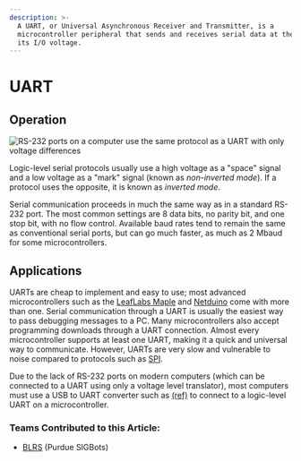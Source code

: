 ```yaml
---
description: >-
  A UART, or Universal Asynchronous Receiver and Transmitter, is a
  microcontroller peripheral that sends and receives serial data at the level of
  its I/O voltage.
---
```


# UART

## Operation

![ RS-232 ports on a computer use the same protocol as a UART with only voltage differences](https://phabricator.purduesigbots.com/file/data/luq7cf5gw4qtsazvpmnj/PHID-FILE-a74hi2uen6tvtl6piwrx/uart\_serial\_port.jpg)

Logic-level serial protocols usually use a high voltage as a "space" signal and a low voltage as a "mark" signal (known as _non-inverted mode_). If a protocol uses the opposite, it is known as _inverted mode_.

Serial communication proceeds in much the same way as in a standard RS-232 port. The most common settings are 8 data bits, no parity bit, and one stop bit, with no flow control. Available baud rates tend to remain the same as conventional serial ports, but can go much faster, as much as 2 Mbaud for some microcontrollers.

## Applications

UARTs are cheap to implement and easy to use; most advanced microcontrollers such as the [LeafLabs Maple](external-boards/leaflabs-maple.md) and [Netduino](external-boards/netduino.md) come with more than one. Serial communication through a UART is usually the easiest way to pass debugging messages to a PC. Many microcontrollers also accept programming downloads through a UART connection. Almost every microcontroller supports at least one UART, making it a quick and universal way to communicate. However, UARTs are very slow and vulnerable to noise compared to protocols such as [SPI](spi.md).

Due to the lack of RS-232 ports on modern computers (which can be connected to a UART using only a voltage level translator), most computers must use a USB to UART converter such as [(ref)](http://www.sparkfun.com/products/9716) to connect to a logic-level UART on a microcontroller.

### Teams Contributed to this Article:

* [BLRS](https://purduesigbots.com/) (Purdue SIGBots)
